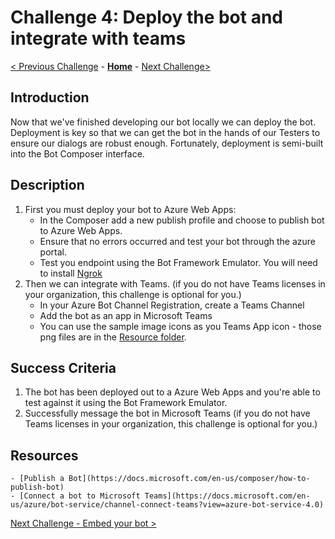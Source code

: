 # Challenge 4: Deploy the bot and integrate with teams
[< Previous Challenge](./Challenge3-API.md) - **[Home](../readme.md)** - [Next Challenge>](./Challenge5-FrontEnd.md)
## Introduction
Now that we've finished developing our bot locally we can deploy the bot. Deployment is key so that we can get the bot in the hands of our Testers to ensure our dialogs are robust enough. Fortunately, deployment is semi-built into the Bot Composer interface.
	
## Description
1. First you must deploy your bot to Azure Web Apps:
	 - In the Composer add a new publish profile and choose to publish bot to Azure Web Apps.
	 - Ensure that no errors occurred and test your bot through the azure portal.
	 - Test you endpoint using the Bot Framework Emulator. You will need to install [Ngrok](https://ngrok.com/) 
2. Then we can integrate with Teams. (if you do not have Teams licenses in your organization, this challenge is optional for you.)
	 - In your Azure Bot Channel Registration, create a Teams Channel
	 - Add the bot as an app in Microsoft Teams
	 - You can use the sample image icons as you Teams App icon - those png files are in the [Resource folder](./Resources/).

## Success Criteria
1. The bot has been deployed out to a Azure Web Apps and you're able to test against it using the Bot Framework Emulator.
2. Successfully message the bot in Microsoft Teams (if you do not have Teams licenses in your organization, this challenge is optional for you.)


## Resources
	- [Publish a Bot](https://docs.microsoft.com/en-us/composer/how-to-publish-bot)
	- [Connect a bot to Microsoft Teams](https://docs.microsoft.com/en-us/azure/bot-service/channel-connect-teams?view=azure-bot-service-4.0) 


[Next Challenge - Embed your bot >](./Challenge5-FrontEnd.md)
